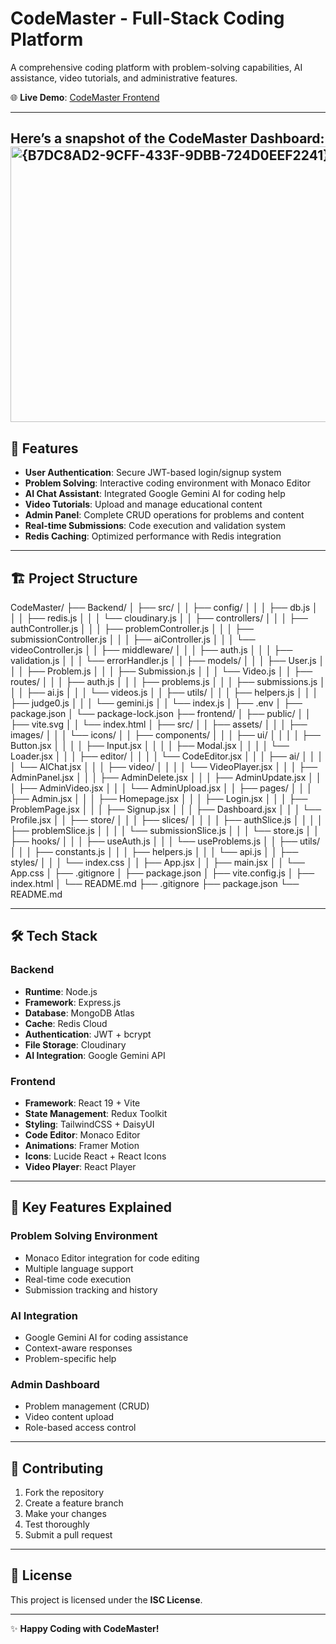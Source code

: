 # CodeMaster - Full-Stack Coding Platform

A comprehensive coding platform with problem-solving capabilities, AI assistance, video tutorials, and administrative features.

🌐 **Live Demo**: [CodeMaster Frontend](https://codemaster-frontend.onrender.com)

---

Here’s a snapshot of the **CodeMaster Dashboard**:
<img width="952" height="441" alt="{B7DC8AD2-9CFF-433F-9DBB-724D0EEF2241}" src="https://github.com/user-attachments/assets/2e92e878-9c31-4c30-beeb-6b02bfb79676" />
---

## 🚀 Features

- **User Authentication**: Secure JWT-based login/signup system  
- **Problem Solving**: Interactive coding environment with Monaco Editor  
- **AI Chat Assistant**: Integrated Google Gemini AI for coding help  
- **Video Tutorials**: Upload and manage educational content  
- **Admin Panel**: Complete CRUD operations for problems and content  
- **Real-time Submissions**: Code execution and validation system  
- **Redis Caching**: Optimized performance with Redis integration  

---

## 🏗️ Project Structure

CodeMaster/
├── Backend/
│   ├── src/
│   │   ├── config/
│   │   │   ├── db.js
│   │   │   ├── redis.js
│   │   │   └── cloudinary.js
│   │   ├── controllers/
│   │   │   ├── authController.js
│   │   │   ├── problemController.js
│   │   │   ├── submissionController.js
│   │   │   ├── aiController.js
│   │   │   └── videoController.js
│   │   ├── middleware/
│   │   │   ├── auth.js
│   │   │   ├── validation.js
│   │   │   └── errorHandler.js
│   │   ├── models/
│   │   │   ├── User.js
│   │   │   ├── Problem.js
│   │   │   ├── Submission.js
│   │   │   └── Video.js
│   │   ├── routes/
│   │   │   ├── auth.js
│   │   │   ├── problems.js
│   │   │   ├── submissions.js
│   │   │   ├── ai.js
│   │   │   └── videos.js
│   │   ├── utils/
│   │   │   ├── helpers.js
│   │   │   ├── judge0.js
│   │   │   └── gemini.js
│   │   └── index.js
│   ├── .env
│   ├── package.json
│   └── package-lock.json
├── frontend/
│   ├── public/
│   │   ├── vite.svg
│   │   └── index.html
│   ├── src/
│   │   ├── assets/
│   │   │   ├── images/
│   │   │   └── icons/
│   │   ├── components/
│   │   │   ├── ui/
│   │   │   │   ├── Button.jsx
│   │   │   │   ├── Input.jsx
│   │   │   │   ├── Modal.jsx
│   │   │   │   └── Loader.jsx
│   │   │   ├── editor/
│   │   │   │   └── CodeEditor.jsx
│   │   │   ├── ai/
│   │   │   │   └── AIChat.jsx
│   │   │   ├── video/
│   │   │   │   └── VideoPlayer.jsx
│   │   │   ├── AdminPanel.jsx
│   │   │   ├── AdminDelete.jsx
│   │   │   ├── AdminUpdate.jsx
│   │   │   ├── AdminVideo.jsx
│   │   │   └── AdminUpload.jsx
│   │   ├── pages/
│   │   │   ├── Admin.jsx
│   │   │   ├── Homepage.jsx
│   │   │   ├── Login.jsx
│   │   │   ├── ProblemPage.jsx
│   │   │   ├── Signup.jsx
│   │   │   ├── Dashboard.jsx
│   │   │   └── Profile.jsx
│   │   ├── store/
│   │   │   ├── slices/
│   │   │   │   ├── authSlice.js
│   │   │   │   ├── problemSlice.js
│   │   │   │   └── submissionSlice.js
│   │   │   └── store.js
│   │   ├── hooks/
│   │   │   ├── useAuth.js
│   │   │   └── useProblems.js
│   │   ├── utils/
│   │   │   ├── constants.js
│   │   │   ├── helpers.js
│   │   │   └── api.js
│   │   ├── styles/
│   │   │   └── index.css
│   │   ├── App.jsx
│   │   ├── main.jsx
│   │   └── App.css
│   ├── .gitignore
│   ├── package.json
│   ├── vite.config.js
│   ├── index.html
│   └── README.md
├── .gitignore
├── package.json
└── README.md



---

## 🛠️ Tech Stack

### Backend
- **Runtime**: Node.js  
- **Framework**: Express.js  
- **Database**: MongoDB Atlas  
- **Cache**: Redis Cloud  
- **Authentication**: JWT + bcrypt  
- **File Storage**: Cloudinary  
- **AI Integration**: Google Gemini API  

### Frontend
- **Framework**: React 19 + Vite  
- **State Management**: Redux Toolkit  
- **Styling**: TailwindCSS + DaisyUI  
- **Code Editor**: Monaco Editor  
- **Animations**: Framer Motion  
- **Icons**: Lucide React + React Icons  
- **Video Player**: React Player  

---

## 🎯 Key Features Explained

### Problem Solving Environment
- Monaco Editor integration for code editing  
- Multiple language support  
- Real-time code execution  
- Submission tracking and history  

### AI Integration
- Google Gemini AI for coding assistance  
- Context-aware responses  
- Problem-specific help  

### Admin Dashboard
- Problem management (CRUD)  
- Video content upload  
- Role-based access control  

---

## 🤝 Contributing

1. Fork the repository  
2. Create a feature branch  
3. Make your changes  
4. Test thoroughly  
5. Submit a pull request  

---

## 📄 License

This project is licensed under the **ISC License**.

---

✨ **Happy Coding with CodeMaster!**
